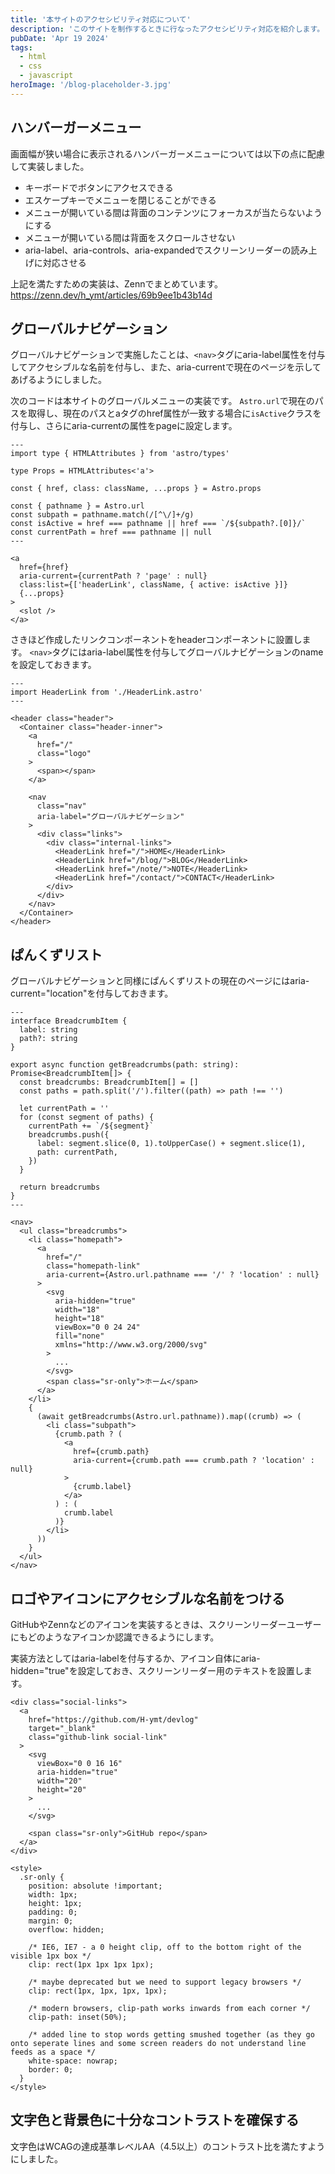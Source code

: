 ```yaml
---
title: '本サイトのアクセシビリティ対応について'
description: 'このサイトを制作するときに行なったアクセシビリティ対応を紹介します。'
pubDate: 'Apr 19 2024'
tags:
  - html
  - css
  - javascript
heroImage: '/blog-placeholder-3.jpg'
---
```


## ハンバーガーメニュー

画面幅が狭い場合に表示されるハンバーガーメニューについては以下の点に配慮して実装しました。

- キーボードでボタンにアクセスできる
- エスケープキーでメニューを閉じることができる
- メニューが開いている間は背面のコンテンツにフォーカスが当たらないようにする
- メニューが開いている間は背面をスクロールさせない
- aria-label、aria-controls、aria-expandedでスクリーンリーダーの読み上げに対応させる

上記を満たすための実装は、Zennでまとめています。
https://zenn.dev/h_ymt/articles/69b9ee1b43b14d

## グローバルナビゲーション

グローバルナビゲーションで実施したことは、`<nav>`タグにaria-label属性を付与してアクセシブルな名前を付与し、また、aria-currentで現在のページを示してあげるようにしました。

次のコードは本サイトのグローバルメニューの実装です。 `Astro.url`で現在のパスを取得し、現在のパスとaタグのhref属性が一致する場合に`isActive`クラスを付与し、さらにaria-currentの属性をpageに設定します。

```astro title="./src/components/HeaderLink.astro"
---
import type { HTMLAttributes } from 'astro/types'

type Props = HTMLAttributes<'a'>

const { href, class: className, ...props } = Astro.props

const { pathname } = Astro.url
const subpath = pathname.match(/[^\/]+/g)
const isActive = href === pathname || href === `/${subpath?.[0]}/`
const currentPath = href === pathname || null
---

<a
  href={href}
  aria-current={currentPath ? 'page' : null}
  class:list={['headerLink', className, { active: isActive }]}
  {...props}
>
  <slot />
</a>
```

さきほど作成したリンクコンポーネントをheaderコンポーネントに設置します。
`<nav>`タグにはaria-label属性を付与してグローバルナビゲーションのnameを設定しておきます。

```astro title="./src/components/Header.astro"
---
import HeaderLink from './HeaderLink.astro'
---

<header class="header">
  <Container class="header-inner">
    <a
      href="/"
      class="logo"
    >
      <span></span>
    </a>

    <nav
      class="nav"
      aria-label="グローバルナビゲーション"
    >
      <div class="links">
        <div class="internal-links">
          <HeaderLink href="/">HOME</HeaderLink>
          <HeaderLink href="/blog/">BLOG</HeaderLink>
          <HeaderLink href="/note/">NOTE</HeaderLink>
          <HeaderLink href="/contact/">CONTACT</HeaderLink>
        </div>
      </div>
    </nav>
  </Container>
</header>
```

## ぱんくずリスト

グローバルナビゲーションと同様にぱんくずリストの現在のページにはaria-current="location"を付与しておきます。

```astro title="./src/components/Breadcrumbs.astro"
---
interface BreadcrumbItem {
  label: string
  path?: string
}

export async function getBreadcrumbs(path: string): Promise<BreadcrumbItem[]> {
  const breadcrumbs: BreadcrumbItem[] = []
  const paths = path.split('/').filter((path) => path !== '')

  let currentPath = ''
  for (const segment of paths) {
    currentPath += `/${segment}`
    breadcrumbs.push({
      label: segment.slice(0, 1).toUpperCase() + segment.slice(1),
      path: currentPath,
    })
  }

  return breadcrumbs
}
---

<nav>
  <ul class="breadcrumbs">
    <li class="homepath">
      <a
        href="/"
        class="homepath-link"
        aria-current={Astro.url.pathname === '/' ? 'location' : null}
      >
        <svg
          aria-hidden="true"
          width="18"
          height="18"
          viewBox="0 0 24 24"
          fill="none"
          xmlns="http://www.w3.org/2000/svg"
        >
          ...
        </svg>
        <span class="sr-only">ホーム</span>
      </a>
    </li>
    {
      (await getBreadcrumbs(Astro.url.pathname)).map((crumb) => (
        <li class="subpath">
          {crumb.path ? (
            <a
              href={crumb.path}
              aria-current={crumb.path === crumb.path ? 'location' : null}
            >
              {crumb.label}
            </a>
          ) : (
            crumb.label
          )}
        </li>
      ))
    }
  </ul>
</nav>
```

## ロゴやアイコンにアクセシブルな名前をつける

GitHubやZennなどのアイコンを実装するときは、スクリーンリーダーユーザーにもどのようなアイコンか認識できるようにします。

実装方法としてはaria-labelを付与するか、アイコン自体にaria-hidden="true"を設定しておき、スクリーンリーダー用のテキストを設置します。

```astro
<div class="social-links">
  <a
    href="https://github.com/H-ymt/devlog"
    target="_blank"
    class="github-link social-link"
  >
    <svg
      viewBox="0 0 16 16"
      aria-hidden="true"
      width="20"
      height="20"
    >
      ...
    </svg>

    <span class="sr-only">GitHub repo</span>
  </a>
</div>

<style>
  .sr-only {
    position: absolute !important;
    width: 1px;
    height: 1px;
    padding: 0;
    margin: 0;
    overflow: hidden;

    /* IE6, IE7 - a 0 height clip, off to the bottom right of the visible 1px box */
    clip: rect(1px 1px 1px 1px);

    /* maybe deprecated but we need to support legacy browsers */
    clip: rect(1px, 1px, 1px, 1px);

    /* modern browsers, clip-path works inwards from each corner */
    clip-path: inset(50%);

    /* added line to stop words getting smushed together (as they go onto seperate lines and some screen readers do not understand line feeds as a space */
    white-space: nowrap;
    border: 0;
  }
</style>
```

## 文字色と背景色に十分なコントラストを確保する

文字色はWCAGの達成基準レベルAA（4.5以上）のコントラスト比を満たすようにしました。
